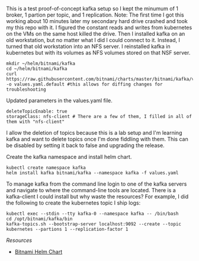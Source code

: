 This is a test proof-of-concept kafka setup so I kept the minumum of 1 broker, 1 partion per topic, and 1 replication.
Note: The first time I got this working about 10 minutes later my secondary hard drive crashed and took my this repo with it. I figured the constant reads and writes from kubernetes on the VMs on the same host killed the drive. Then I installed kafka on an old workstation, but no matter what I did I could connect to it. Instead, I turned that old workstation into an NFS server. I reinstalled kafka in kubernetes but with its volumes as NFS volumes stored on that NSF server.

```
mkdir ~/helm/bitnami/kafka
cd ~/helm/bitnami/kafka
curl https://raw.githubusercontent.com/bitnami/charts/master/bitnami/kafka/values.yaml -o values.yaml.default #this allows for diffing changes for troubleshooting
```

Updated parameters in the values.yaml file.

```
deleteTopicEnable: true
storageClass: nfs-client # There are a few of them, I filled in all of them with "nfs-client"

```

I allow the deletion of topics because this is a lab setup and I'm learning kafka and want to delete topics once I'm done fiddling with them.
This can be disabled by setting it back to false and upgrading the release.

Create the kafka namespace and install helm chart.

```
kubectl create namespace kafka
helm install kafka bitnami/kafka --namespace kafka -f values.yaml
```

To manage kafka from the command line login to one of the kafka servers and navigate to where the command-line tools are located. There is a kafka-client I could install but why waste the resources? For example, I did the following to create the kubernetes topic I ship logs:

```
kubectl exec --stdin --tty kafka-0 --namespace kafka -- /bin/bash
cd /opt/bitnami/kafka/bin
kafka-topics.sh --bootstrap-server localhost:9092 --create --topic kubernetes --partions 1 --replication-factor 1
```

*Resources*
* [Bitnami Helm Chart](https://github.com/bitnami/charts/tree/master/bitnami/kafka)
